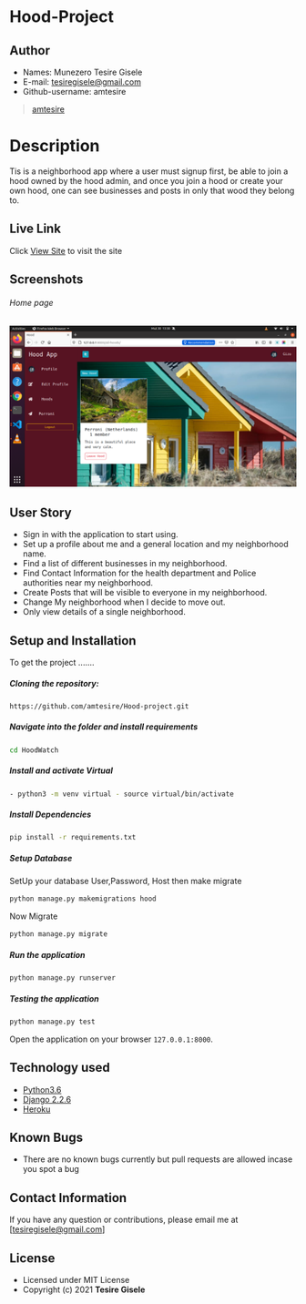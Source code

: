 # Hood-Project

## Author  

* Names: Munezero Tesire Gisele
* E-mail: tesiregisele@gmail.com
* Github-username: amtesire

>[amtesire](https://github.com/amtesire)    
  
# Description  
Tis is a neighborhood app where a user must signup first, be able to join a hood owned by the hood admin, and once you 
join a hood or create your own hood, one can see businesses and posts in only that wood they belong to. 

##  Live Link  
 Click [View Site]()  to visit the site
  
## Screenshots 
###### Home page
 
<img src="https://raw.githubusercontent.com/amtesire/Hood-Project/master/static/images/hoodpage.png">

 
## User Story  
  
* Sign in with the application to start using.
* Set up a profile about me and a general location and my neighborhood name.
* Find a list of different businesses in my neighborhood.
* Find Contact Information for the health department and Police authorities near my neighborhood.
* Create Posts that will be visible to everyone in my neighborhood.
* Change My neighborhood when I decide to move out.
* Only view details of a single neighborhood.
  
## Setup and Installation  
To get the project .......  
  
##### Cloning the repository:  
 ```bash 
https://github.com/amtesire/Hood-project.git
```
##### Navigate into the folder and install requirements  
 ```bash 
cd HoodWatch 
```
##### Install and activate Virtual  
 ```bash 
- python3 -m venv virtual - source virtual/bin/activate  
```  
##### Install Dependencies  
 ```bash 
 pip install -r requirements.txt 
```  
 ##### Setup Database  
  SetUp your database User,Password, Host then make migrate  
 ```bash 
python manage.py makemigrations hood
 ``` 
 Now Migrate  
 ```bash 
 python manage.py migrate 
```
##### Run the application  
 ```bash 
 python manage.py runserver 
``` 
##### Testing the application  
 ```bash 
 python manage.py test 
```
Open the application on your browser `127.0.0.1:8000`.  
  
 
## Technology used  
  
* [Python3.6](https://www.python.org/)  
* [Django 2.2.6](https://docs.djangoproject.com/en/2.2/)  
* [Heroku](https://heroku.com)  
  
  
## Known Bugs  
* There are no known bugs currently but pull requests are allowed incase you spot a bug  
  
## Contact Information   
If you have any question or contributions, please email me at [tesiregisele@gmail.com]  
  
## License 
* Licensed under MIT License
* Copyright (c) 2021 **Tesire Gisele**